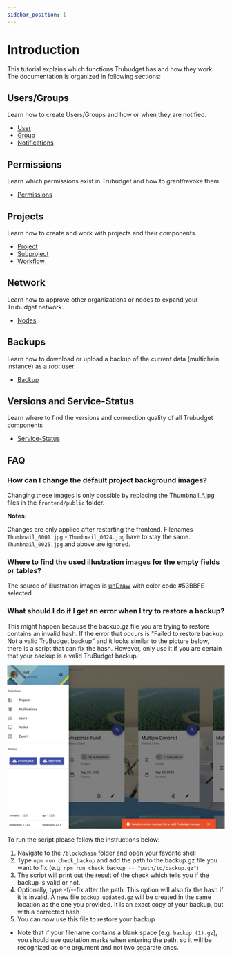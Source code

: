 ```yaml
---
sidebar_position: 1
---
```


# Introduction

This tutorial explains which functions Trubudget has and how they work.
The documentation is organized in following sections:

## Users/Groups

Learn how to create Users/Groups and how or when they are notified.

- [User](./users-and-groups/user.md)
- [Group](./users-and-groups/group.md)
- [Notifications](./notifications.md)

## Permissions

Learn which permissions exist in Trubudget and how to grant/revoke them.

- [Permissions](./users-and-groups/permissions.md)

## Projects

Learn how to create and work with projects and their components.

- [Project](./projects/project.md)
- [Subproject](./projects/subproject.md)
- [Workflow](./projects/workflowitem.md)

## Network

Learn how to approve other organizations or nodes to expand your Trubudget network.

- [Nodes](./network/nodes.md)

## Backups

Learn how to download or upload a backup of the current data (multichain instance) as a _root_ user.

- [Backup](./backup.md)

## Versions and Service-Status

Learn where to find the versions and connection quality of all Trubudget components

- [Service-Status](./status/status.md)

## FAQ

### How can I change the default project background images?

Changing these images is only possible by replacing the Thumbnail\_\*.jpg files in the `frontend/public` folder.

**Notes:**

Changes are only applied after restarting the frontend.
Filenames `Thumbnail_0001.jpg` - `Thumbnail_0024.jpg` have to stay the same.
`Thumbnail_0025.jpg` and above are ignored.

### Where to find the used illustration images for the empty fields or tables?

The source of illustration images is [unDraw](https://undraw.co/illustrations) with color code #53BBFE selected

### What should I do if I get an error when I try to restore a backup?

This might happen because the backup.gz file you are trying to restore contains an invalid hash.
If the error that occurs is "Failed to restore backup: Not a valid TruBudget backup" and it looks similar to the picture below, there is a script that can fix the hash. However, only use it if you are certain that your backup is a valid TruBudget backup.

![restore backup failed](./img/failed_restore_error.jpeg)

To run the script please follow the instructions below:

1. Navigate to the `/blockchain` folder and open your favorite shell
1. Type `npm run check_backup` and add the path to the backup.gz file you want to fix (e.g. `npm run check_backup -- "path/to/backup.gz"`)
1. The script will print out the result of the check which tells you if the backup is valid or not.
1. Optionally, type -f/--fix after the path. This option will also fix the hash if it is invalid. A new file `backup updated.gz` will be created in the same location as the one you provided. It is an exact copy of your backup, but with a corrected hash
1. You can now use this file to restore your backup

- Note that if your filename contains a blank space (e.g. `backup (1).gz`), you should use quotation marks when entering the path, so it will be recognized as one argument and not two separate ones.

